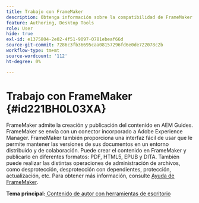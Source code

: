 ```yaml
---
title: Trabajo con FrameMaker
description: Obtenga información sobre la compatibilidad de FrameMaker para la creación y publicación de contenido en AEM Guides.
feature: Authoring, Desktop Tools
role: User
hide: true
exl-id: e1375804-2e02-4f51-9097-0781ebeaf66d
source-git-commit: 7286c3fb36695caa08157296fd6e0de722078c2b
workflow-type: tm+mt
source-wordcount: '112'
ht-degree: 0%

---
```


# Trabajo con FrameMaker {#id221BH0L03XA}

FrameMaker admite la creación y publicación del contenido en AEM Guides. FrameMaker se envía con un conector incorporado a Adobe Experience Manager. FrameMaker también proporciona una interfaz fácil de usar que le permite mantener las versiones de sus documentos en un entorno distribuido y de colaboración. Puede crear el contenido en FrameMaker y publicarlo en diferentes formatos: PDF, HTML5, EPUB y DITA. También puede realizar las distintas operaciones de administración de archivos, como desprotección, desprotección con dependientes, protección, actualización, etc. Para obtener más información, consulte [Ayuda de FrameMaker](https://help.adobe.com/en_US/framemaker/using/index.html).

**Tema principal:**[ Contenido de autor con herramientas de escritorio](author-desktop-tools.md)
